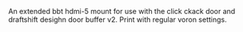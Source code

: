 An extended bbt hdmi-5 mount for use with the click ckack door and draftshift desighn door buffer v2.
Print with regular voron settings.
